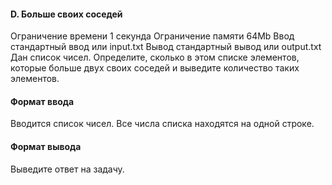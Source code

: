 #### D. Больше своих соседей

Ограничение времени	1 секунда
Ограничение памяти	64Mb
Ввод	стандартный ввод или input.txt
Вывод	стандартный вывод или output.txt
Дан список чисел. Определите, сколько в этом списке элементов, которые больше двух своих соседей и выведите количество таких элементов.

#### Формат ввода

Вводится список чисел. Все числа списка находятся на одной строке.

#### Формат вывода

Выведите ответ на задачу.
